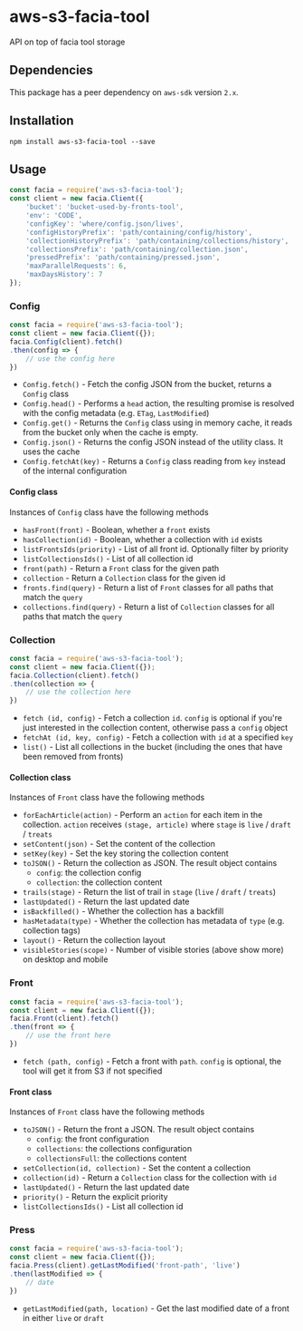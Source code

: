 # aws-s3-facia-tool

API on top of facia tool storage

## Dependencies

This package has a peer dependency on `aws-sdk` version `2.x`.

## Installation

```
npm install aws-s3-facia-tool --save
```

## Usage

```js
const facia = require('aws-s3-facia-tool');
const client = new facia.Client({
    'bucket': 'bucket-used-by-fronts-tool',
    'env': 'CODE',
    'configKey': 'where/config.json/lives',
    'configHistoryPrefix': 'path/containing/config/history',
    'collectionHistoryPrefix': 'path/containing/collections/history',
    'collectionsPrefix': 'path/containing/collection.json',
    'pressedPrefix': 'path/containing/pressed.json',
    'maxParallelRequests': 6,
    'maxDaysHistory': 7
});
```

### Config

```js
const facia = require('aws-s3-facia-tool');
const client = new facia.Client({});
facia.Config(client).fetch()
.then(config => {
    // use the config here
})
```

 * `Config.fetch()` - Fetch the config JSON from the bucket, returns a `Config` class
 * `Config.head()` - Performs a `head` action, the resulting promise is resolved with the config metadata (e.g. `ETag`, `LastModified`)
 * `Config.get()` - Returns the `Config` class using in memory cache, it reads from the bucket only when the cache is empty.
 * `Config.json()` - Returns the config JSON instead of the utility class. It uses the cache
 * `Config.fetchAt(key)` - Returns a `Config` class reading from `key` instead of the internal configuration

#### Config class

Instances of `Config` class have the following methods

 * `hasFront(front)` - Boolean, whether a `front` exists
 * `hasCollection(id)` - Boolean, whether a collection with `id` exists
 * `listFrontsIds(priority)` - List of all front id. Optionally filter by priority
 * `listCollectionsIds()` - List of all collection id
 * `front(path)` - Return a `Front` class for the given path
 * `collection` - Return a `Collection` class for the given id
 * `fronts.find(query)` - Return a list of `Front` classes for all paths that match the `query`
 * `collections.find(query)` - Return a list of `Collection` classes for all paths that match the `query`


### Collection

```js
const facia = require('aws-s3-facia-tool');
const client = new facia.Client({});
facia.Collection(client).fetch()
.then(collection => {
    // use the collection here
})
```

 * `fetch (id, config)` - Fetch a collection `id`. `config` is optional if you're just interested in the collection content, otherwise pass a `config` object
 * `fetchAt (id, key, config)` - Fetch a collection with `id` at a specified `key`
 * `list()` - List all collections in the bucket (including the ones that have been removed from fronts)

#### Collection class

Instances of `Front` class have the following methods

  * `forEachArticle(action)` - Perform an `action` for each item in the collection. `action` receives `(stage, article)` where `stage` is `live` / `draft` / `treats`
  * `setContent(json)` - Set the content of the collection
  * `setKey(key)` - Set the key storing the collection content
  * `toJSON()` - Return the collection as JSON. The result object contains
     * `config`: the collection config
     * `collection`: the collection content
  * `trails(stage)` - Return the list of trail in `stage` (`live` / `draft` / `treats`)
  * `lastUpdated()` - Return the last updated date
  * `isBackfilled()` - Whether the collection has a backfill
  * `hasMetadata(type)` - Whether the collection has metadata of `type` (e.g. collection tags)
  * `layout()` - Return the collection layout
  * `visibleStories(scope)` - Number of visible stories (above show more) on desktop and mobile


### Front

```js
const facia = require('aws-s3-facia-tool');
const client = new facia.Client({});
facia.Front(client).fetch()
.then(front => {
    // use the front here
})
```

 * `fetch (path, config)` - Fetch a front with `path`. `config` is optional, the tool will get it from S3 if not specified

#### Front class

Instances of `Front` class have the following methods

 * `toJSON()` - Return the front a JSON. The result object contains
    * `config`: the front configuration
    * `collections`: the collections configuration
    * `collectionsFull`: the collections content
 * `setCollection(id, collection)` - Set the content a collection
 * `collection(id)` - Return a `Collection` class for the collection with `id`
 * `lastUpdated()` - Return the last updated date
 * `priority()` - Return the explicit priority
 * `listCollectionsIds()` - List all collection id


### Press

```js
const facia = require('aws-s3-facia-tool');
const client = new facia.Client({});
facia.Press(client).getLastModified('front-path', 'live')
.then(lastModified => {
    // date
})
```

 * `getLastModified(path, location)` - Get the last modified date of a front in either `live` or `draft`
